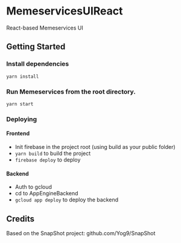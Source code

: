 # MemeservicesUIReact
React-based Memeservices UI

## Getting Started

### Install dependencies

`yarn install`

### Run Memeservices from the root directory.

`yarn start`

### Deploying

#### Frontend

- Init firebase in the project root (using build as your public folder)
- `yarn build` to build the project
- `firebase deploy` to deploy

#### Backend

- Auth to gcloud
- cd to AppEngineBackend
- `gcloud app deploy` to deploy the backend

## Credits
Based on the SnapShot project: github.com/Yog9/SnapShot

